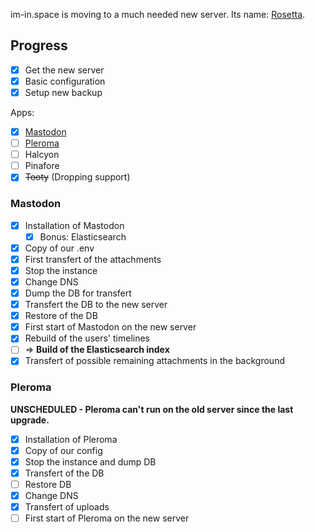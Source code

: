 im-in.space is moving to a much needed new server. Its name: [Rosetta](https://rosetta.im-in.space).

## Progress
- [x] Get the new server
- [x] Basic configuration
- [x] Setup new backup

Apps:

- [x] [Mastodon](#Mastodon)
- [ ] [Pleroma](#Pleroma)
- [ ] Halcyon 
- [ ] Pinafore
- [x] ~~Tooty~~ (Dropping support)

### Mastodon

- [x] Installation of Mastodon
  - [x] Bonus: Elasticsearch
- [x] Copy of our .env
- [x] First transfert of the attachments
- [x] Stop the instance
- [x] Change DNS
- [x] Dump the DB for transfert
- [x] Transfert the DB to the new server
- [x] Restore of the DB
- [x] First start of Mastodon on the new server
- [x] Rebuild of the users' timelines
- [ ] => **Build of the Elasticsearch index**
- [x] Transfert of possible remaining attachments in the background

### Pleroma

**UNSCHEDULED - Pleroma can't run on the old server since the last upgrade.**

- [x] Installation of Pleroma
- [x] Copy of our config
- [x] Stop the instance and dump DB
- [x] Transfert of the DB
- [ ] Restore DB
- [x] Change DNS
- [x] Transfert of uploads
- [ ] First start of Pleroma on the new server
